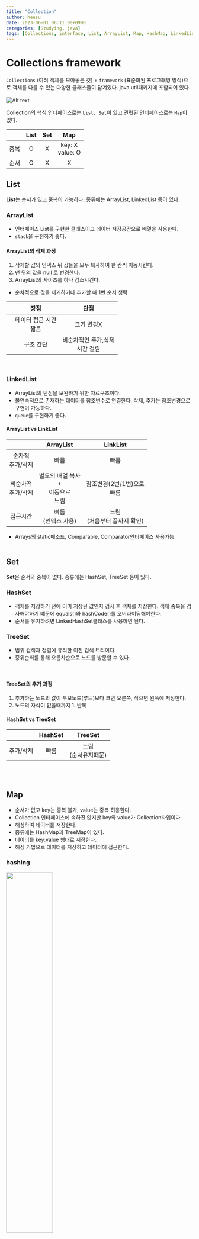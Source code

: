 ```yaml
---
title: "Collection"
author: heesu
date: 2023-06-01 06:11:00+0900
categories: [Studying, java]
tags: [Collections, interface, List, ArrayList, Map, HashMap, LinkedList, Set, HashSet, TreeSet, TreeMap, stack, queue, hashing]
---
```


# Collections framework<br>
`Collections` (여러 객체를 모아놓은 것) + `framework` (표준화된 프로그래밍 방식)으로 객체를 다룰 수 있는 다양한 클래스들이 담겨있다. java.util패키지에 포함되어 있다.<br><br>
![Alt text](https://user-images.githubusercontent.com/133394749/242412123-edf5cf2c-7a2b-4bf9-8886-77ed763e0aa1.jpg)

Collection의 핵심 인터페이스로는 `List, Set`이 있고 관련된 인터페이스로는 `Map`이 있다. <br>



||List|Set|Map|
|:---:|:---:|:---:|:---:|
|중복|O|X|key: X<br>value: O|
|순서|O|X|X|




## List<br>
**List**는 순서가 있고 중복이 가능하다. 종류에는 ArrayList, LinkedList 등이 있다.<br>
### ArrayList<br>
- 인터페이스 List를 구현한 클래스이고 데이터 저장공간으로 배열을 사용한다.
- `stack`을 구현하기 좋다.<br>

#### ArrayList의 삭제 과정<br>
1. 삭제할 값의 인덱스 뒤 값들을 모두 복사하여 한 칸씩 이동시킨다.<br>
2. 맨 뒤의 값을 null 로 변경한다.<br>
3. ArrayList의 사이즈를 하나 감소시킨다.<br>

- 순차적으로 값을 제거하거나 추가할 때 1번 순서 생략<br>



||장점|단점|
|:---:|:---:|:---:|
||데이터 접근 시간<br>짧음|크기 변경X|
||구조 간단|비순차적인 추가,삭제<br>시간 걸림|


<br>

### LinkedList<br>
- ArrayList의 단점을 보완하기 위한 자료구조이다. 
- 불연속적으로 존재하는 데이터를 참조변수로 연결한다. 삭제, 추가는 참조변경으로 구현이 가능하다.
- `queue`를 구현하기 좋다.<br>

#### ArrayList vs LinkList<br>



||ArrayList|LinkList|
|:---:|:---:|:---:|
|순차적<br>추가/삭제|빠름|빠름|
|비순차적<br>추가/삭제|별도의 배열 복사<br>+<br>이동으로<br>느림|참조변경(2번/1번)으로<br>빠름|
|접근시간|빠름<br>(인덱스 사용)|느림<br>(처음부터 끝까지 확인)|




- Arrays의 static메소드, Comparable, Comparator인터페이스 사용가능<br><br>

## Set<br>
**Set**은 순서와 중복이 없다. 종류에는 HashSet, TreeSet 등이 있다.<br>

### HashSet<br>
- 객체를 저장하기 전에 이미 저장된 값인지 검사 후 객체를 저장한다. 객체 중복을 검사해야하기 떄문에 equals()와 hashCode()를 오버라이딩해야한다.
- 순서를 유지하려면 LinkedHashSet클래스를 사용하면 된다.<br>

### TreeSet<br>
- 범위 검색과 정렬에 유리한 이진 검색 트리이다.
- 중위순회를 통해 오름차순으로 노드를 방문할 수 있다.
<br>

#### TreeSet의 추가 과정<br>
1. 추가하는 노드의 값이 부모노드(루트)보다 크면 오른쪽, 작으면 왼쪽에 저장한다.
2. 노드의 자식이 없을때까지 1. 반복<br>

#### HashSet vs TreeSet<br>


||HashSet|TreeSet|
|:---:|:---:|:---:|
|추가/삭제|빠름|느림<br>(순서유지때문)|


<br><br>

## Map<br>
- 순서가 없고 key는 중복 불가, value는 중복 허용한다.
- Collection 인터페이스에 속하진 않지만 key와 value가 Collection타입이다.
- 해싱하여 데이터를 저장한다.
- 종류에는 HashMap과 TreeMap이 있다.
- 데이터를 key:value 형태로 저장한다.
- 해싱 기법으로 데이터를 저장하고 데이터에 접근한다.<br>

### hashing<br>
<img src="https://user-images.githubusercontent.com/133394749/242412119-7182f3b5-8c48-48dc-80a5-f20fdd42aacf.jpg" width="50%" height="50%">
<br>
키를 해시함수을 통해 해시코드(해시테이블의 인덱스)를 생성하여 해시테이블(배열 + 링크드리스트)에 저장한다.<br><br>

![Alt text](https://user-images.githubusercontent.com/133394749/242414956-f53ac191-4401-474f-a149-a93d604b2336.jpg)
<br>

1. 비순차적인 요소 추가/삭제 기능 개선
2. 검색기능 향상
3. 검색, 범위 검색, 정렬 기능
4. 순서유지